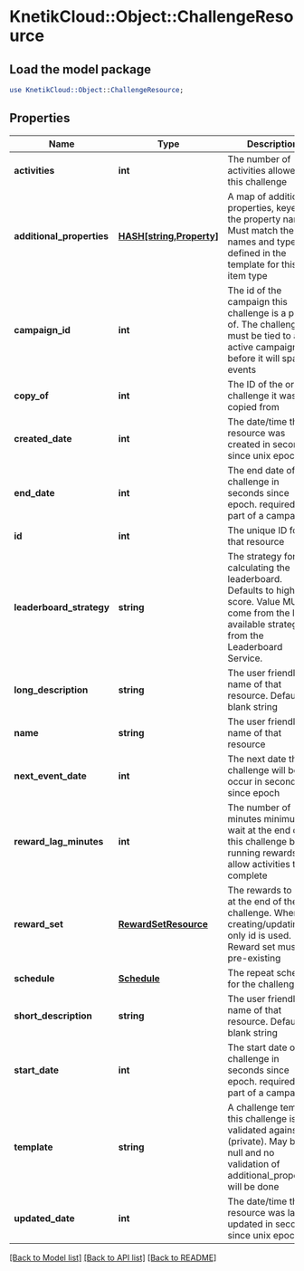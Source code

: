 # KnetikCloud::Object::ChallengeResource

## Load the model package
```perl
use KnetikCloud::Object::ChallengeResource;
```

## Properties
Name | Type | Description | Notes
------------ | ------------- | ------------- | -------------
**activities** | **int** | The number of activities allowed to this challenge | [optional] 
**additional_properties** | [**HASH[string,Property]**](Property.md) | A map of additional properties, keyed on the property name.  Must match the names and types defined in the template for this item type | [optional] 
**campaign_id** | **int** | The id of the campaign this challenge is a part of. The challenge must be tied to an active campaign before it will spawn events | [optional] 
**copy_of** | **int** | The ID of the original challenge it was copied from | [optional] 
**created_date** | **int** | The date/time this resource was created in seconds since unix epoch | [optional] 
**end_date** | **int** | The end date of this challenge in seconds since epoch. required if part of a campaign | [optional] 
**id** | **int** | The unique ID for that resource | [optional] 
**leaderboard_strategy** | **string** | The strategy for calculating the leaderboard. Defaults to highest score. Value MUST come from the list of available strategies from the Leaderboard Service. | [optional] 
**long_description** | **string** | The user friendly name of that resource. Defaults to blank string | [optional] 
**name** | **string** | The user friendly name of that resource | 
**next_event_date** | **int** | The next date this challenge will be occur in seconds since epoch | [optional] 
**reward_lag_minutes** | **int** | The number of minutes minimum to wait at the end of this challenge before running rewards, to allow activities to complete | [optional] 
**reward_set** | [**RewardSetResource**](RewardSetResource.md) | The rewards to give at the end of the challenge. When creating/updating only id is used. Reward set must be pre-existing | [optional] 
**schedule** | [**Schedule**](Schedule.md) | The repeat schedule for the challenge | [optional] 
**short_description** | **string** | The user friendly name of that resource. Defaults to blank string | [optional] 
**start_date** | **int** | The start date of this challenge in seconds since epoch. required if part of a campaign | [optional] 
**template** | **string** | A challenge template this challenge is validated against (private). May be null and no validation of additional_properties will be done | [optional] 
**updated_date** | **int** | The date/time this resource was last updated in seconds since unix epoch | [optional] 

[[Back to Model list]](../README.md#documentation-for-models) [[Back to API list]](../README.md#documentation-for-api-endpoints) [[Back to README]](../README.md)


